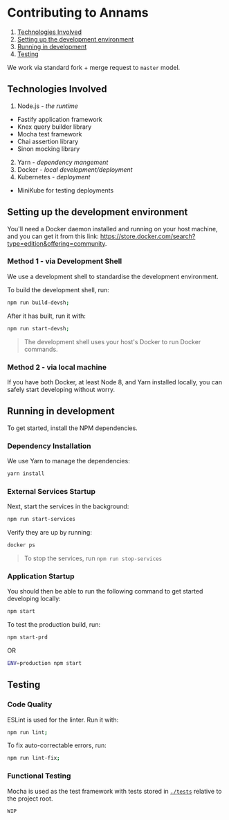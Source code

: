 # Contributing to Annams

1. [Technologies Involved](#technologies-involved)
2. [Setting up the development environment](#setting-up-the-development-environment)
3. [Running in development](#running-in-development)
4. [Testing](#testing)

We work via standard fork + merge request to `master` model.

## Technologies Involved
1. Node.js - *the runtime*
  - Fastify application framework
  - Knex query builder library
  - Mocha test framework
  - Chai assertion library
  - Sinon mocking library
2. Yarn - *dependency mangement*
2. Docker - *local development/deployment*
3. Kubernetes - *deployment*
  - MiniKube for testing deployments

## Setting up the development environment
You'll need a Docker daemon installed and running on your host machine, and you can get it from this link: https://store.docker.com/search?type=edition&offering=community.

### Method 1 - via Development Shell
We use a development shell to standardise the development environment.

To build the development shell, run:

```bash
npm run build-devsh;
```

After it has built, run it with:

```bash
npm run start-devsh;
```

> The development shell uses your host's Docker to run Docker commands.

### Method 2 - via local machine
If you have both Docker, at least Node 8, and Yarn installed locally, you can safely start developing without worry.

## Running in development
To get started, install the NPM dependencies.

### Dependency Installation
We use Yarn to manage the dependencies:

```bash
yarn install
```

### External Services Startup
Next, start the services in the background:

```bash
npm run start-services
```

Verify they are up by running:

```bash
docker ps
```

> To stop the services, run `npm run stop-services`

### Application Startup
You should then be able to run the following command to get started developing locally:

```bash
npm start
```

To test the production build, run:

```bash
npm start-prd
```

OR

```bash
ENV=production npm start
```

## Testing

### Code Quality
ESLint is used for the linter. Run it with:

```bash
npm run lint;
```

To fix auto-correctable errors, run:

```bash
npm run lint-fix;
```

### Functional Testing
Mocha is used as the test framework with tests stored in [`./tests`](../tests) relative to the project root.

`WIP`
